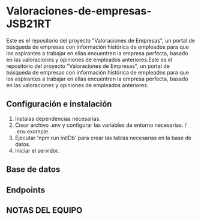 # Valoraciones-de-empresas-JSB21RT
Este es el repositorio del proyecto "Valoraciones de Empresas", un portal de búsqueda de empresas con información histórica de empleados para que los aspirantes a trabajar en ellas encuentren la empresa perfecta, basado en las valoraciones y opiniones de empleados anteriores.Este es el repositorio del proyecto "Valoraciones de Empresas", un portal de búsqueda de empresas con información histórica de empleados para que los aspirantes a trabajar en ellas encuentren la empresa perfecta, basado en las valoraciones y opiniones de empleados anteriores.

## Configuración e instalación 
1. Instalas dependencias necesarias. 
2. Crear archivo .env y configurar las variables de entorno necesarias. / .env.example. 
3. Ejecutar 'npm run initDb' para crear las tablas necesarias en la base de datos. 
4. Iniciar el servidor. 

## Base de datos 

## Endpoints 

## NOTAS DEL EQUIPO 
